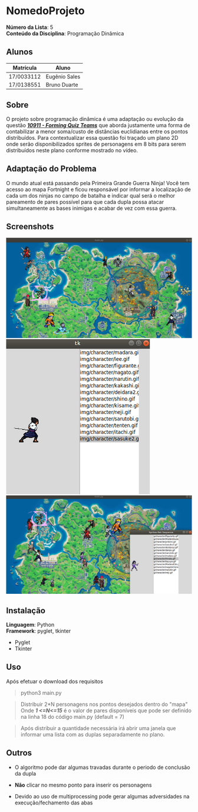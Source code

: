 # NomedoProjeto

**Número da Lista**: 5<br>
**Conteúdo da Disciplina**: Programação Dinâmica<br>

## Alunos
|Matrícula | Aluno |
| -- | -- |
| 17/0033112  |  Eugênio Sales |
| 17/0138551  |  Bruno Duarte |

## Sobre 
O projeto sobre programação dinâmica é uma adaptação ou evolução da questão [***10911 - Forming Quiz Teams***](https://onlinejudge.org/index.php?option=onlinejudge&page=show_problem&problem=1852)  que aborda justamente uma forma de contabilizar a menor soma/custo de distâncias euclidianas entre os pontos distribuídos. Para contextualizar essa questão foi traçado um plano 2D onde serão disponibilizados sprites de personagens em 8 bits para serem distribuídos neste plano conforme mostrado no vídeo.

## Adaptação do Problema
O mundo atual está passando pela Primeira Grande Guerra Ninja! Você tem acesso ao mapa Fortnight e ficou responsável por informar a localização de cada um dos ninjas no campo de batalha e indicar qual será o melhor pareamento de pares possível para que cada dupla possa atacar simultaneamente as bases inimigas e acabar de vez com essa guerra.

## Screenshots
![mapa](./img/1.png)
![report](./img/2.png)
![both](./img/3.png)
## Instalação 
**Linguagem**: Python<br>
**Framework**: pyglet, tkinter<br>
* Pyglet
* Tkinter


## Uso 
Após efetuar o download dos requisitos 

> python3 main.py

> Distribuir 2*N personagens nos pontos desejados dentro do "mapa"<br>Onde ***1 <=N<=15*** é o valor de pares disponíveis que pode ser definido na linha 18 do código main.py (default = 7) 

> Após distribuir a quantidade necessária irá abrir uma janela que informar uma lista com as duplas separadamente no plano.


## Outros 
* O algoritmo pode dar algumas travadas durante o periodo de conclusão da dupla

* **Não** clicar no mesmo ponto para inserir os personagens

* Devido ao uso de multiprocessing pode gerar algumas adversidades na execução/fechamento das abas 


